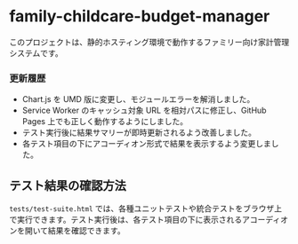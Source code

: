 # family-childcare-budget-manager

このプロジェクトは、静的ホスティング環境で動作するファミリー向け家計管理システムです。

### 更新履歴

* Chart.js を UMD 版に変更し、モジュールエラーを解消しました。
* Service Worker のキャッシュ対象 URL を相対パスに修正し、GitHub Pages 上でも正しく動作するようにしました。
* テスト実行後に結果サマリーが即時更新されるよう改善しました。
* 各テスト項目の下にアコーディオン形式で結果を表示するよう変更しました。

## テスト結果の確認方法

`tests/test-suite.html` では、各種ユニットテストや統合テストをブラウザ上で実行できます。テスト実行後は、各テスト項目の下に表示されるアコーディオンを開いて結果を確認できます。

